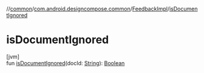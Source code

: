 //[common](../../../index.md)/[com.android.designcompose.common](../index.md)/[FeedbackImpl](index.md)/[isDocumentIgnored](is-document-ignored.md)

# isDocumentIgnored

[jvm]\
fun [isDocumentIgnored](is-document-ignored.md)(docId: [String](https://kotlinlang.org/api/latest/jvm/stdlib/kotlin/-string/index.html)): [Boolean](https://kotlinlang.org/api/latest/jvm/stdlib/kotlin/-boolean/index.html)
